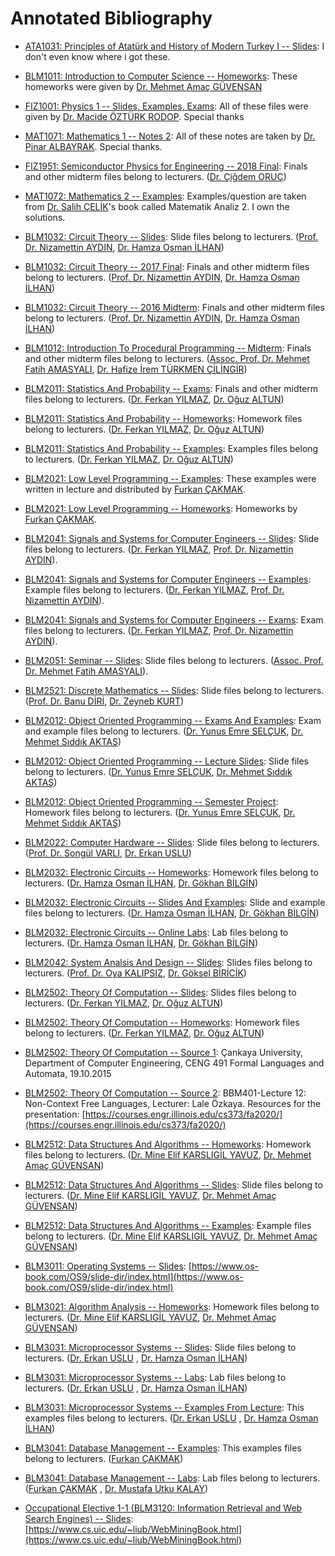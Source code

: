 # Annotated Bibliography

- [ATA1031: Principles of Atatürk and History of Modern Turkey I -- Slides](https://github.com/safakkbilici/YTU-CE/tree/master/1x1/ATA1031%20-%20Principles%20of%20Atat%C3%BCrk%20and%20History%20of%20Modern%20Turkey%20I/Slides): I don't even know where i got these.

- [BLM1011: Introduction to Computer Science --  Homeworks](https://github.com/safakkbilici/YTU-CE/tree/master/1x1/BLM1011%20-%20Introduction%20to%20Computer%20Science/Homeworks): These homeworks were given by [Dr. Mehmet Amaç GÜVENSAN](https://avesis.yildiz.edu.tr/amac)

- [FIZ1001: Physics 1 -- Slides, Examples, Exams](https://github.com/safakkbilici/YTU-CE/tree/master/1x1/FIZ1001%20-%20Physics%201): All of these files were given by [Dr. Macide ÖZTÜRK RODOP](https://avesis.yildiz.edu.tr/mcrodop). Special thanks 

- [MAT1071: Mathematics 1 -- Notes 2](https://github.com/safakkbilici/YTU-CE/tree/master/1x1/MAT1071%20-%20Mathematics%201%20/P%C4%B1nar%20Albayrak%20Avesis):  All of these notes are taken by [Dr. Pinar ALBAYRAK](https://avesis.yildiz.edu.tr/pkanar/dokumanlar). Special thanks.

- [FIZ1951: Semiconductor Physics for Engineering -- 2018 Final](https://github.com/safakkbilici/YTU-CE/blob/master/1x2/FIZ1951%20-%20Semiconductors%20for%20Engineers/2018%20Final.pdf): Finals and other midterm files belong to lecturers. ([Dr. Çiğdem ORUÇ](https://avesis.yildiz.edu.tr/oruc))

- [MAT1072: Mathematics 2 -- Examples](https://github.com/safakkbilici/YTU-CE/tree/master/1x2/MAT1072%20-%20Mathematics%202): Examples/question are taken from [Dr. Salih ÇELİK](https://avesis.yildiz.edu.tr/sacelik)'s book called Matematik Analiz 2. I own the solutions.

- [BLM1032: Circuit Theory -- Slides](https://github.com/safakkbilici/YTU-CE/tree/master/1x2/BLM1032%20-%20Circuit%20Theory/Slides): Slide files belong to lecturers. ([Prof. Dr. Nizamettin AYDIN](https://avesis.yildiz.edu.tr/naydin), [Dr. Hamza Osman İLHAN](https://avesis.yildiz.edu.tr/hoilhan))

- [BLM1032: Circuit Theory -- 2017 Final](https://github.com/safakkbilici/YTU-CE/blob/master/1x2/BLM1032%20-%20Circuit%20Theory/Final.pdf): Finals and other midterm files belong to lecturers. ([Prof. Dr. Nizamettin AYDIN](https://avesis.yildiz.edu.tr/naydin), [Dr. Hamza Osman İLHAN](https://avesis.yildiz.edu.tr/hoilhan))

- [BLM1032: Circuit Theory -- 2016 Midterm](https://github.com/safakkbilici/YTU-CE/blob/master/1x2/BLM1032%20-%20Circuit%20Theory/Midterm.pdf): Finals and other midterm files belong to lecturers. ([Prof. Dr. Nizamettin AYDIN](https://avesis.yildiz.edu.tr/naydin), [Dr. Hamza Osman İLHAN](https://avesis.yildiz.edu.tr/hoilhan))

- [BLM1012: Introduction To Procedural Programming -- Midterm](https://github.com/safakkbilici/YTU-CE/tree/master/1x2/BLM1012%20-%20Introduction%20to%20Structured%20Programming/Exams): Finals and other midterm files belong to lecturers. ([Assoc. Prof. Dr. Mehmet Fatih AMASYALI](https://avesis.yildiz.edu.tr/amasyali), [Dr. Hafize İrem TÜRKMEN ÇİLİNGİR](https://avesis.yildiz.edu.tr/irem))

- [BLM2011: Statistics And Probability -- Exams](https://github.com/safakkbilici/YTU-CE/tree/master/2x3/BLM2011%20-%20Statistics%20And%20Probability/Exams): Finals and other midterm files belong to lecturers. ([Dr. Ferkan YILMAZ](https://avesis.yildiz.edu.tr/ferkan), [Dr. Oğuz ALTUN](https://avesis.yildiz.edu.tr/oaltun))

- [BLM2011: Statistics And Probability -- Homeworks](https://github.com/safakkbilici/YTU-CE/tree/master/2x3/BLM2011%20-%20Statistics%20And%20Probability/Homeworks): Homework files belong to lecturers. ([Dr. Ferkan YILMAZ](https://avesis.yildiz.edu.tr/ferkan), [Dr. Oğuz ALTUN](https://avesis.yildiz.edu.tr/oaltun))

- [BLM2011: Statistics And Probability -- Examples](https://github.com/safakkbilici/YTU-CE/blob/master/2x3/BLM2011%20-%20Statistics%20And%20Probability/Example%20Questions.pdf): Examples files belong to lecturers. ([Dr. Ferkan YILMAZ](https://avesis.yildiz.edu.tr/ferkan), [Dr. Oğuz ALTUN](https://avesis.yildiz.edu.tr/oaltun))

- [BLM2021: Low Level Programming -- Examples](https://github.com/safakkbilici/YTU-CE/tree/master/2x3/BLM2021%20-%20x86%20ASM/Examples): These examples were written in lecture and distributed by [Furkan ÇAKMAK](https://avesis.yildiz.edu.tr/fcakmak). 

- [BLM2021: Low Level Programming -- Homeworks](https://github.com/safakkbilici/YTU-CE/tree/master/2x3/BLM2021%20-%20x86%20ASM/Homework%202): Homeworks by [Furkan ÇAKMAK](https://avesis.yildiz.edu.tr/fcakmak). 

- [BLM2041: Signals and Systems for Computer Engineers -- Slides](https://github.com/safakkbilici/YTU-CE/tree/master/2x3/BLM2041%20-%20Signals%20and%20Systems/Slides): Slide files belong to lecturers. ([Dr. Ferkan YILMAZ](https://avesis.yildiz.edu.tr/ferkan), [Prof. Dr. Nizamettin AYDIN](https://avesis.yildiz.edu.tr/naydin)). 

- [BLM2041: Signals and Systems for Computer Engineers -- Examples](https://github.com/safakkbilici/YTU-CE/tree/master/2x3/BLM2041%20-%20Signals%20and%20Systems/Slides): Example files belong to lecturers. ([Dr. Ferkan YILMAZ](https://avesis.yildiz.edu.tr/ferkan), [Prof. Dr. Nizamettin AYDIN](https://avesis.yildiz.edu.tr/naydin)). 

- [BLM2041: Signals and Systems for Computer Engineers -- Exams](https://github.com/safakkbilici/YTU-CE/tree/master/2x3/BLM2041%20-%20Signals%20and%20Systems/Slides): Exam files belong to lecturers. ([Dr. Ferkan YILMAZ](https://avesis.yildiz.edu.tr/ferkan), [Prof. Dr. Nizamettin AYDIN](https://avesis.yildiz.edu.tr/naydin)). 

- [BLM2051: Seminar -- Slides](https://github.com/safakkbilici/YTU-CE/blob/master/2x3/BLM2051%20-%20%20Seminar/slides.pdf): Slide files belong to lecturers. ([Assoc. Prof. Dr. Mehmet Fatih AMASYALI](https://avesis.yildiz.edu.tr/amasyali)). 

- [BLM2521: Discrete Mathematics -- Slides](https://github.com/safakkbilici/YTU-CE/tree/master/2x3/BLM2521%20-%20Discrete%20Mathematics/Slides): Slide files belong to lecturers. ([Prof. Dr. Banu DİRİ](https://avesis.yildiz.edu.tr/diri), [Dr. Zeyneb KURT](https://avesis.yildiz.edu.tr/zeyneb/))

- [BLM2012: Object Oriented Programming -- Exams And Examples](https://github.com/safakkbilici/YTU-CE/tree/master/2x4/BLM2012%20-%20Object%20Oriented%20Programming/Exams%20and%20Examples): Exam and example files belong to lecturers. ([Dr. Yunus Emre SELÇUK](https://avesis.yildiz.edu.tr/yselcuk), [Dr. Mehmet Sıddık AKTAŞ](https://avesis.yildiz.edu.tr/aktas/))

- [BLM2012: Object Oriented Programming -- Lecture Slides](https://github.com/safakkbilici/YTU-CE/blob/master/2x4/BLM2012%20-%20Object%20Oriented%20Programming/Lecture%20Slides.pdf): Slide files belong to lecturers. ([Dr. Yunus Emre SELÇUK](https://avesis.yildiz.edu.tr/yselcuk), [Dr. Mehmet Sıddık AKTAŞ](https://avesis.yildiz.edu.tr/aktas/))

- [BLM2012: Object Oriented Programming -- Semester Project](https://github.com/safakkbilici/YTU-CE/blob/master/2x4/BLM2012%20-%20Object%20Oriented%20Programming/Lecture%20Slides.pdf): Homework files belong to lecturers. ([Dr. Yunus Emre SELÇUK](https://avesis.yildiz.edu.tr/yselcuk), [Dr. Mehmet Sıddık AKTAŞ](https://avesis.yildiz.edu.tr/aktas/))

- [BLM2022: Computer Hardware -- Slides](https://github.com/safakkbilici/YTU-CE/tree/master/2x4/BLM2022%20-%20Computer%20Hardware/Slides): Slide files belong to lecturers. ([Prof. Dr. Songül VARLI](https://avesis.yildiz.edu.tr/svarli), [Dr. Erkan USLU](https://avesis.yildiz.edu.tr/euslu))

- [BLM2032: Electronic Circuits -- Homeworks](https://github.com/safakkbilici/YTU-CE/tree/master/2x4/BLM2032%20-%20Electronic%20Circuits/HMW%201): Homework files belong to lecturers. ([Dr. Hamza Osman İLHAN](https://avesis.yildiz.edu.tr/hoilhan), [Dr. Gökhan BİLGİN](https://avesis.yildiz.edu.tr/gbilgin))

- [BLM2032: Electronic Circuits -- Slides And Examples](https://github.com/safakkbilici/YTU-CE/tree/master/2x4/BLM2032%20-%20Electronic%20Circuits/Electronic%20Circuits%20Lecture%20Slides%20and%20Some%20Examples): Slide and example files belong to lecturers. ([Dr. Hamza Osman İLHAN](https://avesis.yildiz.edu.tr/hoilhan), [Dr. Gökhan BİLGİN](https://avesis.yildiz.edu.tr/gbilgin))

- [BLM2032: Electronic Circuits -- Online Labs](https://github.com/safakkbilici/YTU-CE/tree/master/2x4/BLM2032%20-%20Electronic%20Circuits/Online%20Labs): Lab files belong to lecturers. ([Dr. Hamza Osman İLHAN](https://avesis.yildiz.edu.tr/hoilhan), [Dr. Gökhan BİLGİN](https://avesis.yildiz.edu.tr/gbilgin))	

- [BLM2042: System Analsis And Design -- Slides](https://github.com/safakkbilici/YTU-CE/blob/master/2x4/BLM2042%20-%20System%20Analysis%20and%20Design/Lecture%20Slides.pdf): Slides files belong to lecturers. ([Prof. Dr. Oya KALIPSIZ](https://avesis.yildiz.edu.tr/kalipsiz), [Dr. Göksel BİRİCİK](https://avesis.yildiz.edu.tr/gbiricik))

- [BLM2502: Theory Of Computation -- Slides](https://github.com/safakkbilici/YTU-CE/tree/master/2x4/BLM2502%20-%20Theory%20of%20Computation/Theory%20of%20Computation%20Lecture%20Slides): Slides files belong to lecturers. ([Dr. Ferkan YILMAZ](https://avesis.yildiz.edu.tr/ferkan), [Dr. Oğuz ALTUN](https://avesis.yildiz.edu.tr/oaltun))

- [BLM2502: Theory Of Computation -- Homeworks](https://github.com/safakkbilici/YTU-CE/tree/master/2x4/BLM2502%20-%20Theory%20of%20Computation/Theory%20of%20Computation%20Lecture%20Slides): Homework files belong to lecturers. ([Dr. Ferkan YILMAZ](https://avesis.yildiz.edu.tr/ferkan), [Dr. Oğuz ALTUN](https://avesis.yildiz.edu.tr/oaltun))

- [BLM2502: Theory Of Computation -- Source 1](https://github.com/safakkbilici/YTU-CE/blob/master/2x4/BLM2502%20-%20Theory%20of%20Computation/Sources/1516491.pdf): Çankaya University, Department of Computer Engineering, CENG 491 Formal Languages and Automata, 19.10.2015

- [BLM2502: Theory Of Computation -- Source 2](https://github.com/safakkbilici/YTU-CE/blob/master/2x4/BLM2502%20-%20Theory%20of%20Computation/Sources/Lec12PumpCfL.pdf): BBM401-Lecture 12: Non-Context Free Languages, Lecturer: Lale Özkaya. Resources for the presentation: [https://courses.engr.illinois.edu/cs373/fa2020/](https://courses.engr.illinois.edu/cs373/fa2020/)

- [BLM2512: Data Structures And Algorithms -- Homeworks](https://github.com/safakkbilici/YTU-CE/blob/master/2x4/BLM2512%20-%20Data%20Structures%20and%20Algorithms): Homework files belong to lecturers. ([Dr. Mine Elif KARSLIGİL YAVUZ](https://avesis.yildiz.edu.tr/elif), [Dr. Mehmet Amaç GÜVENSAN](https://avesis.yildiz.edu.tr/amac))

- [BLM2512: Data Structures And Algorithms -- Slides](https://github.com/safakkbilici/YTU-CE/tree/master/2x4/BLM2512%20-%20Data%20Structures%20and%20Algorithms/Slides%20due%20to%20COVID19): Slide files belong to lecturers. ([Dr. Mine Elif KARSLIGİL YAVUZ](https://avesis.yildiz.edu.tr/elif), [Dr. Mehmet Amaç GÜVENSAN](https://avesis.yildiz.edu.tr/amac))

- [BLM2512: Data Structures And Algorithms -- Examples](https://github.com/safakkbilici/YTU-CE/tree/master/2x4/BLM2512%20-%20Data%20Structures%20and%20Algorithms/Slides%20due%20to%20COVID19): Example files belong to lecturers. ([Dr. Mine Elif KARSLIGİL YAVUZ](https://avesis.yildiz.edu.tr/elif), [Dr. Mehmet Amaç GÜVENSAN](https://avesis.yildiz.edu.tr/amac))

- [BLM3011: Operating Systems -- Slides](https://github.com/safakkbilici/YTU-CE/tree/master/3x5/BLM3011%20-%20Operating%20Systems/Slides): [https://www.os-book.com/OS9/slide-dir/index.html](https://www.os-book.com/OS9/slide-dir/index.html)

- [BLM3021: Algorithm Analysis -- Homeworks](https://github.com/safakkbilici/YTU-CE/tree/master/3x5/BLM3021%20-%20Algorithm%20Analysis/HMWs): Homework files belong to lecturers. ([Dr. Mine Elif KARSLIGİL YAVUZ](https://avesis.yildiz.edu.tr/elif), [Dr. Mehmet Amaç GÜVENSAN](https://avesis.yildiz.edu.tr/amac))

- [BLM3031: Microprocessor Systems -- Slides](https://github.com/safakkbilici/YTU-CE/tree/master/3x5/BLM3031%20-%20Microprocessor%20Systems/Slides): Slide files belong to lecturers. ([Dr. Erkan USLU](https://avesis.yildiz.edu.tr/euslu) , [Dr. Hamza Osman İLHAN](https://avesis.yildiz.edu.tr/hoilhan))

- [BLM3031: Microprocessor Systems -- Labs](https://github.com/safakkbilici/YTU-CE/tree/master/3x5/BLM3031%20-%20Microprocessor%20Systems/Labs): Lab files belong to lecturers. ([Dr. Erkan USLU](https://avesis.yildiz.edu.tr/euslu) , [Dr. Hamza Osman İLHAN](https://avesis.yildiz.edu.tr/hoilhan))

- [BLM3031: Microprocessor Systems -- Examples From Lecture](https://github.com/safakkbilici/YTU-CE/tree/master/3x5/BLM3031%20-%20Microprocessor%20Systems/Examples%20From%20Lecture): This examples files belong to lecturers. ([Dr. Erkan USLU](https://avesis.yildiz.edu.tr/euslu) , [Dr. Hamza Osman İLHAN](https://avesis.yildiz.edu.tr/hoilhan))

- [BLM3041: Database Management -- Examples](https://github.com/safakkbilici/YTU-CE/tree/master/3x5/BLM3041%20-%20Database%20Management/Examples): This examples files belong to lecturers. ([Furkan ÇAKMAK](https://avesis.yildiz.edu.tr/fcakmak))

- [BLM3041: Database Management -- Labs](https://github.com/safakkbilici/YTU-CE/tree/master/3x5/BLM3041%20-%20Database%20Management/Examples): Lab files belong to lecturers. ([Furkan ÇAKMAK](https://avesis.yildiz.edu.tr/fcakmak) , [Dr. Mustafa Utku KALAY](https://avesis.yildiz.edu.tr/ukalay))

- [Occupational Elective 1-1 (BLM3120: Information Retrieval and Web Search Engines) -- Slides](https://github.com/safakkbilici/YTU-CE/blob/master/3x5/BLM3120%20-%20Information%20Retrieval%20and%20Web%20Search%20Engines/AllSlides.pdf): [https://www.cs.uic.edu/~liub/WebMiningBook.html](https://www.cs.uic.edu/~liub/WebMiningBook.html)

